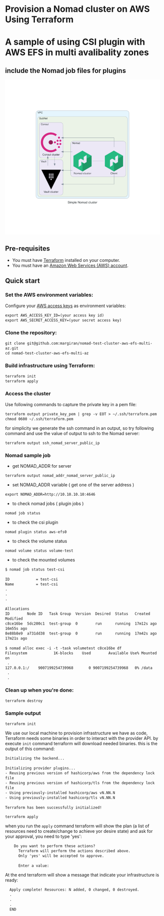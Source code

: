 # Provision a Nomad cluster on AWS Using Terraform
# A sample of using CSI plugin with AWS EFS in multi avalibality zones
## include the Nomad job files for plugins 
![datacenter image](https://github.com/margiran/nomad-test-cluster-aws-efs-multi-az/blob/main/diagram/simple_nomad_cluster.png)

## Pre-requisites

* You must have [Terraform](https://www.terraform.io/downloads) installed on your computer. 
* You must have an [Amazon Web Services (AWS) account](http://aws.amazon.com/).


## Quick start

### Set the AWS environment variables:

Configure your [AWS access 
keys](http://docs.aws.amazon.com/general/latest/gr/aws-sec-cred-types.html#access-keys-and-secret-access-keys) as 
environment variables:
```
export AWS_ACCESS_KEY_ID=(your access key id)
export AWS_SECRET_ACCESS_KEY=(your secret access key)
```

### Clone the repository:

```
git clone git@github.com:margiran/nomad-test-cluster-aws-efs-multi-az.git
cd nomad-test-cluster-aws-efs-multi-az
```
### Build infrastructure using Terraform:

```
terraform init
terraform apply
```
### Access the cluster

Use following commands to capture the private key in a pem file:

```
terraform output private_key_pem | grep -v EOT > ~/.ssh/terraform.pem
chmod 0600 ~/.ssh/terraform.pem
```

for simplicity we generate the ssh command in an output, so try following command and use the value of output to ssh to the Nomad server:

```
terraform output ssh_nomad_server_public_ip
```

### Nomad sample job

- get NOMAD_ADDR for server 

```
terraform output nomad_addr_nomad_server_public_ip
```

- set NOMAD_ADDR variable ( get one of the server address )

```
export NOMAD_ADDR=http://10.10.10.10:4646
```

- to check nomad jobs ( plugin jobs )

```
nomad job status
```

- to check the csi plugin 

```
nomad plugin status aws-efs0
```

- to check the volume status

```
nomad volume status volume-test
```

- to check the mounted volumes 

```
$ nomad job status test-csi

ID            = test-csi
Name          = test-csi
.
.
.

Allocations
ID        Node ID   Task Group  Version  Desired  Status   Created     Modified
c8ce16be  5dc200c1  test-group  0        run      running  17m12s ago  16m55s ago
8e88b8e9  a731dd38  test-group  0        run      running  17m42s ago  17m21s ago

$ nomad alloc exec -i -t -task volumetest c8ce16be df
Filesystem            1K-blocks    Used        Available Use% Mounted on
 .
127.0.0.1:/    9007199254739968       0 9007199254739968   0% /data
 .
 .
```

### Clean up when you're done:

```
terraform destroy
```

### Sample output

```
terraform init
```

We use our local machine to provision infrastructure we have as code, Terraform needs some binaries in order to interact with the provider API. by execute `init` command terraform will download needed binaries. 
this is the output of this command:

    Initializing the backend...

    Initializing provider plugins...
    - Reusing previous version of hashicorp/aws from the dependency lock file
    - Reusing previous version of hashicorp/tls from the dependency lock file
    - Using previously-installed hashicorp/aws vN.NN.N
    - Using previously-installed hashicorp/tls vN.NN.N

    Terraform has been successfully initialized!

```
terraform apply
```

when you run the `apply` command terraform will show the plan (a list of resources need to create/change to achieve yor desire state) and ask for your approval, you need to type 'yes':
```
    Do you want to perform these actions?
      Terraform will perform the actions described above.
      Only 'yes' will be accepted to approve.

      Enter a value:  
```

At the end terraform will show a message that indicate your infrastructure is ready:
```
  Apply complete! Resources: N added, 0 changed, 0 destroyed.
  .
  .
  .
  END
```
